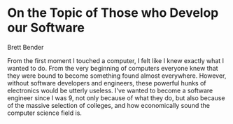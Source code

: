 # On the Topic of Those who Develop our Software
Brett Bender

  From the first moment I touched a computer, I felt like I knew exactly what I wanted to do. From the very beginning of computers everyone knew that they were bound to become something found almost everywhere. However, without software developers and engineers, these powerful hunks of electronics would be utterly useless. I've wanted to become a software engineer since I was 9, not only because of what they do, but also because of the massive selection of colleges, and how economically sound the computer science field is.
